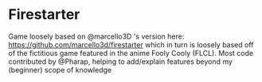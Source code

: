 # Firestarter
Game loosely based on @marcello3D 's version here: https://github.com/marcello3d/firestarter which in turn is loosely based off of the fictitious game featured in the anime Fooly Cooly (FLCL). Most code contributed by @Pharap, helping to add/explain features beyond my (beginner) scope of knowledge
